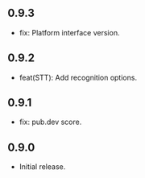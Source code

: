 ## 0.9.3
* fix: Platform interface version.

## 0.9.2
* feat(STT): Add recognition options.

## 0.9.1
* fix: pub.dev score.

## 0.9.0

* Initial release.
